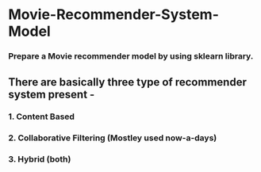 # Movie-Recommender-System-Model

### Prepare a Movie recommender model by using sklearn library.

## There are basically three type of recommender system present - 
### 1. Content Based
### 2. Collaborative Filtering (Mostley used now-a-days)
### 3. Hybrid (both)
